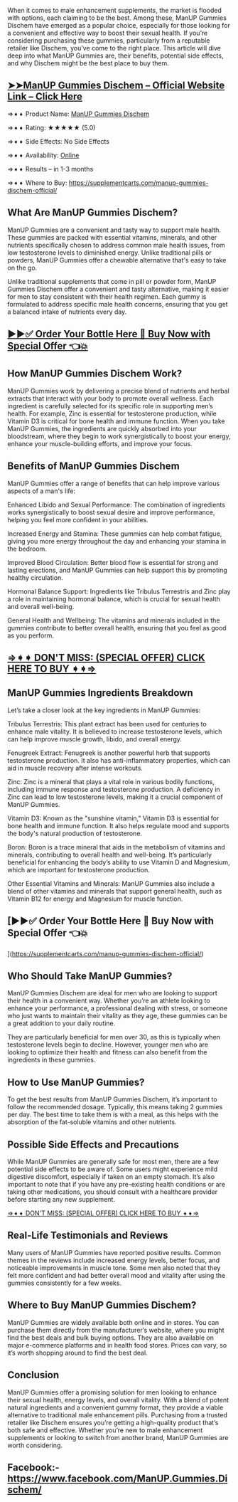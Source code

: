 When it comes to male enhancement supplements, the market is flooded with options, each claiming to be the best. Among these, ManUP Gummies Dischem have emerged as a popular choice, especially for those looking for a convenient and effective way to boost their sexual health. If you’re considering purchasing these gummies, particularly from a reputable retailer like Dischem, you’ve come to the right place. This article will dive deep into what ManUP Gummies are, their benefits, potential side effects, and why Dischem might be the best place to buy them.

## [➤➤ManUP Gummies Dischem – Official Website Link – Click Here](https://supplementcarts.com/manup-gummies-dischem-official/)

⇒➧➧ Product Name: [ManUP Gummies Dischem](https://supplementcarts.com/manup-gummies-dischem-official/)

⇒➧➧ Rating: ★★★★★ (5.0)

⇒➧➧ Side Effects: No Side Effects

⇒➧➧ Availability: [Online](https://supplementcarts.com/manup-gummies-dischem-official/)

⇒➧➧ Results – in 1-3 months

⇒➧➧ Where to Buy: https://supplementcarts.com/manup-gummies-dischem-official/

## What Are ManUP Gummies Dischem?
ManUP Gummies are a convenient and tasty way to support male health. These gummies are packed with essential vitamins, minerals, and other nutrients specifically chosen to address common male health issues, from low testosterone levels to diminished energy. Unlike traditional pills or powders, ManUP Gummies offer a chewable alternative that's easy to take on the go.

Unlike traditional supplements that come in pill or powder form, ManUP Gummies Dischem offer a convenient and tasty alternative, making it easier for men to stay consistent with their health regimen. Each gummy is formulated to address specific male health concerns, ensuring that you get a balanced intake of nutrients every day.

## [▶▶✅ Order Your Bottle Here 🛒 Buy Now with Special Offer 👈💥](https://supplementcarts.com/manup-gummies-dischem-official/)

## How ManUP Gummies Dischem Work?
ManUP Gummies work by delivering a precise blend of nutrients and herbal extracts that interact with your body to promote overall wellness. Each ingredient is carefully selected for its specific role in supporting men’s health. For example, Zinc is essential for testosterone production, while Vitamin D3 is critical for bone health and immune function. When you take ManUP Gummies, the ingredients are quickly absorbed into your bloodstream, where they begin to work synergistically to boost your energy, enhance your muscle-building efforts, and improve your focus.

## Benefits of ManUP Gummies Dischem
ManUP Gummies offer a range of benefits that can help improve various aspects of a man's life:

Enhanced Libido and Sexual Performance: The combination of ingredients works synergistically to boost sexual desire and improve performance, helping you feel more confident in your abilities.

Increased Energy and Stamina: These gummies can help combat fatigue, giving you more energy throughout the day and enhancing your stamina in the bedroom.

Improved Blood Circulation: Better blood flow is essential for strong and lasting erections, and ManUP Gummies can help support this by promoting healthy circulation.

Hormonal Balance Support: Ingredients like Tribulus Terrestris and Zinc play a role in maintaining hormonal balance, which is crucial for sexual health and overall well-being.

General Health and Wellbeing: The vitamins and minerals included in the gummies contribute to better overall health, ensuring that you feel as good as you perform.

## [⇒➧➧ DON'T MISS: (SPECIAL OFFER) CLICK HERE TO BUY ➧➧⇒](https://supplementcarts.com/manup-gummies-dischem-official/)

## ManUP Gummies Ingredients Breakdown
Let’s take a closer look at the key ingredients in ManUP Gummies:

Tribulus Terrestris: This plant extract has been used for centuries to enhance male vitality. It is believed to increase testosterone levels, which can help improve muscle growth, libido, and overall energy.

Fenugreek Extract: Fenugreek is another powerful herb that supports testosterone production. It also has anti-inflammatory properties, which can aid in muscle recovery after intense workouts.

Zinc: Zinc is a mineral that plays a vital role in various bodily functions, including immune response and testosterone production. A deficiency in Zinc can lead to low testosterone levels, making it a crucial component of ManUP Gummies.

Vitamin D3: Known as the "sunshine vitamin," Vitamin D3 is essential for bone health and immune function. It also helps regulate mood and supports the body's natural production of testosterone.

Boron: Boron is a trace mineral that aids in the metabolism of vitamins and minerals, contributing to overall health and well-being. It’s particularly beneficial for enhancing the body’s ability to use Vitamin D and Magnesium, which are important for testosterone production.

Other Essential Vitamins and Minerals: ManUP Gummies also include a blend of other vitamins and minerals that support general health, such as Vitamin B12 for energy and Magnesium for muscle function.

## [▶▶✅ Order Your Bottle Here 🛒 Buy Now with Special Offer 👈💥
](https://supplementcarts.com/manup-gummies-dischem-official/)

## Who Should Take ManUP Gummies?
ManUP Gummies Dischem are ideal for men who are looking to support their health in a convenient way. Whether you’re an athlete looking to enhance your performance, a professional dealing with stress, or someone who just wants to maintain their vitality as they age, these gummies can be a great addition to your daily routine.

They are particularly beneficial for men over 30, as this is typically when testosterone levels begin to decline. However, younger men who are looking to optimize their health and fitness can also benefit from the ingredients in these gummies.

## How to Use ManUP Gummies?
To get the best results from ManUP Gummies Dischem, it’s important to follow the recommended dosage. Typically, this means taking 2 gummies per day. The best time to take them is with a meal, as this helps with the absorption of the fat-soluble vitamins and other nutrients.

## Possible Side Effects and Precautions
While ManUP Gummies are generally safe for most men, there are a few potential side effects to be aware of. Some users might experience mild digestive discomfort, especially if taken on an empty stomach. It’s also important to note that if you have any pre-existing health conditions or are taking other medications, you should consult with a healthcare provider before starting any new supplement.

[⇒➧➧ DON'T MISS: (SPECIAL OFFER) CLICK HERE TO BUY ➧➧⇒
](https://supplementcarts.com/manup-gummies-dischem-official/)

## Real-Life Testimonials and Reviews
Many users of ManUP Gummies have reported positive results. Common themes in the reviews include increased energy levels, better focus, and noticeable improvements in muscle tone. Some men also noted that they felt more confident and had better overall mood and vitality after using the gummies consistently for a few weeks.

## Where to Buy ManUP Gummies Dischem?
ManUP Gummies are widely available both online and in stores. You can purchase them directly from the manufacturer’s website, where you might find the best deals and bulk buying options. They are also available on major e-commerce platforms and in health food stores. Prices can vary, so it’s worth shopping around to find the best deal.

## Conclusion
ManUP Gummies offer a promising solution for men looking to enhance their sexual health, energy levels, and overall vitality. With a blend of potent natural ingredients and a convenient gummy format, they provide a viable alternative to traditional male enhancement pills. Purchasing from a trusted retailer like Dischem ensures you’re getting a high-quality product that’s both safe and effective. Whether you’re new to male enhancement supplements or looking to switch from another brand, ManUP Gummies are worth considering.

## Facebook:- https://www.facebook.com/ManUP.Gummies.Dischem/

